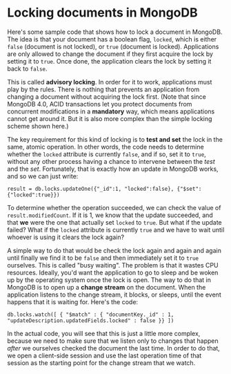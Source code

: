 # Locking documents in MongoDB
Here's some sample code that shows how to lock a document in MongoDB. The idea is that your document has a boolean flag, `locked`, which is either `false` (document is not locked), or `true` (document is locked). Applications are only allowed to change the document if they first acquire the lock by setting it to `true`. Once done, the application clears the lock by setting it back to `false`.

This is called **advisory locking**. In order for it to work, applications must play by the rules. There is nothing that prevents an application from changing a document without acquiring the lock first. (Note that since MongoDB 4.0, ACID transactions let you protect documents from concurrent modifications in a **mandatory** way, which means applications cannot get around it. But it is also more complex than the simple locking scheme shown here.)

The key requirement for this kind of locking is to **test and set** the lock in the same, atomic operation. In other words, the code needs to determine whether the `locked` attribute is currently `false`, and if so, set it to `true`, without any other process having a chance to intervene between the _test_ and the _set_. Fortunately, that is exactly how an update in MongoDB works, and so we can just write:

``result = db.locks.updateOne({"_id":1, "locked":false}, {"$set":{"locked":true}})``

To determine whether the operation succeeded, we can check the value of `result.modifiedCount`. If it is 1, we know that the update succeeded, and that **we** were the one that actually set `locked` to `true`. But what if the update failed? What if the `locked` attribute is currently `true` and we have to wait until whoever is using it clears the lock again?

A simple way to do that would be check the lock again and again and again until finally we find it to be `false` and then immediately set it to `true` ourselves. This is called "busy waiting". The problem is that it wastes CPU resources. Ideally, you'd want the application to go to sleep and be woken up by the operating system once the lock is open. The way to do that in MongoDB is to open up a **change stream** on the document. When the application listens to the change stream, it blocks, or sleeps, until the event happens that it is waiting for. Here's the code:

``db.locks.watch([ { "$match" : { "documentKey._id" : 1,
                     "updateDescription.updatedFields.locked" : false }} ])``
                     
In the actual code, you will see that this is just a little more complex, because we need to make sure that we listen only to changes that happen *after* we ourselves checked the document the last time. In order to do that, we open a client-side session and use the last operation time of that session as the starting point for the change stream that we watch.
